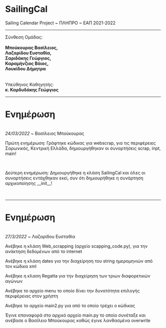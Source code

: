 # SailingCal
Sailing Calendar Project ~ ΠΛΗΠΡΟ ~ ΕΑΠ 2021-2022
<hr />
Σύνθεση Ομάδας:<br /><br />
  <b>Μπούκουρας Βασίλειος,<br />
  Λαζαρίδου Ευσταθία,<br />
  Σαριδάκης Γεώργιος,<br />
  Καραμήνζιος Βάιος,<br />
  Λουκίδου Δήμητρα<br /></b>
  <br /><br />
  Υπεύθηνος Καθηγητής:<br />
  <b>κ. Καρδυδάκης Γεώργιος</b>
<hr />

<h1>Ενημέρωση</h1><br />
<i>24/03/2022</i> ~ <span>Βασίλειος Μπούκουρας</span><br />
<p>Πρώτη ενημέρωση: Γράφτηκε κώδικας για webscrap, για τις περιφέρειες  Σαρωνικός, Κεντρική Ελλάδα, δημιουργήθηκαν οι συναρτήσεις scrap, inpt, main!</p><br />
<p>Δεύτερη ενημέρωση: Δημιουργήθηκε η κλάση SailingCal και όλες οι συναρτήσεις εντάχθηκαν εκεί, συν ότι δημιουρήθηκε η συνάρτηση αρχικοποίησης __init__!</p><br />
<hr />


<h1>Ενημέρωση</h1><br/>
<i>27/3/2022</i> ~ <span>Λαζαρίδου Ευσταθία</span><br />
<p>Ανέβηκε η κλάση Web_scrapping (αρχείο scapping_code.py), για την ανάκτηση δεδομένων από το internet</p>
<p>Ανέβηκε η κλάση dates για την διαχείρηση του string ημερομηνιών από τον κώδικα xml </p>
<p>Ανέβηκε η κλαση Regatta για την διαχείρηση των τριων διαφορετικών αγώνων</p>
<p>Ανέβηκε το αρχείο menu το οποίο δίνει την δυνατότητα επιλογής περιφέρειας στον χρήστη </p>
<p>Ανέβηκε το αρχείο main2.py για από το οποίο τρέχει ο κώδικας</p>
<p>Έγινε επαναφορά στο αρχικό αρχείο main.py το οποίο συνέταξε και ανέβασε ο Βασίλειο Μπούκουρας
  καθώς έγινε λανθασμένα overwrite </p>
